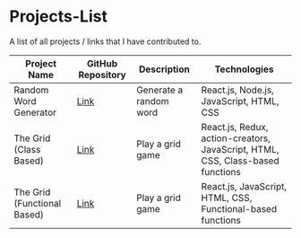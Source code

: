 # Projects-List
A list of all projects / links that I have contributed to.


| Project Name                   | GitHub Repository                                           | Description                 | Technologies                 |
|--------------------------------|-------------------------------------------------------------|-----------------------------|------------------------------|
| Random Word Generator          | [Link](https://github.com/TylrPopcorn/Random-Word-Generator) | Generate a random word      |  React.js, Node.js, JavaScript, HTML, CSS
| The Grid (Class Based)        | [Link](https://github.com/TylrPopcorn/The-Grid-Class-Based-) | Play a grid game      |   React.js, Redux, action-creators, JavaScript, HTML, CSS, Class-based functions
| The Grid (Functional Based)        | [Link](https://github.com/TylrPopcorn/The-Grid-Functional-based-) | Play a grid game      |   React.js, JavaScript, HTML, CSS, Functional-based functions
